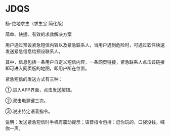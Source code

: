 # JDQS
杨-绝地求生（求生宝 简化版）

简单、快捷、有效的求救解决方案

用户通过预设紧急短信内容以及紧急联系人，当用户遇到危险时，可通过软件快速发送紧急信息给预设联系人。

其中，信息包括一条用户自定义短信内容，一条网页链接，紧急联系人点击该链接即可进入网页版的地图，即用户所在位置。

紧急短信的发送方式有三种：

①.进入APP界面，点击发送按钮。

②.双击电源键三次。

③.说出特定语音指令。


说明：发送紧急短信时手机有震动提示；语音指令包括：逗你玩的，口袋没钱，喊你一声。
